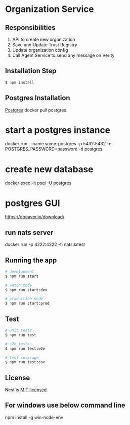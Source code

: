 # Organization Service

## Responsibilities
1. API to create new organization
2. Save and Update Trust Registry
3. Update organization config
3. Call Agent Service to send any message on Verity

## Installation Step

```bash
$ npm install
```

## Postgres Installation
[Postgres](https://hub.docker.com/_/postgres) docker pull postgres.

# start a postgres instance
docker run --name some-postgres -p 5432:5432 -e POSTGRES_PASSWORD=password -d postgres
# create new database
docker exec -it <docker-container-name> psql -U postgres

# postgres GUI 
https://dbeaver.io/download/

## run nats server
docker run -p 4222:4222 -ti nats:latest

## Running the app

```bash
# development
$ npm run start

# watch mode
$ npm run start:dev

# production mode
$ npm run start:prod
```

## Test

```bash
# unit tests
$ npm run test

# e2e tests
$ npm run test:e2e

# test coverage
$ npm run test:cov
```

## License

Nest is [MIT licensed](LICENSE).

## For windows use below command line

npm install -g win-node-env
